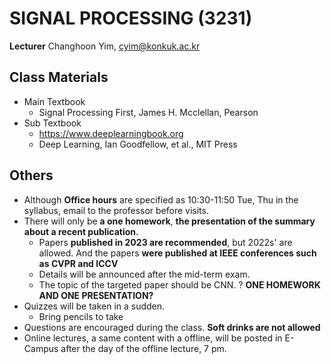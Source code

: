 # SIGNAL PROCESSING (3231)

**Lecturer** Changhoon Yim, cyim@konkuk.ac.kr

## Class Materials

* Main Textbook
    - Signal Processing First, James H. Mcclellan, Pearson
* Sub Textbook
    - https://www.deeplearningbook.org
    - Deep Learning, Ian Goodfellow, et al., MIT Press

## Others

* Although **Office hours** are specified as 10:30-11:50 Tue, Thu in the syllabus, email to the professor before visits.
* There will only be **a one homework**, **the presentation of the summary about a recent publication.**
    - Papers **published in 2023 are recommended**, but 2022s' are allowed. And the papers **were published at IEEE conferences such as CVPR and ICCV**
    - Details will be announced after the mid-term exam.
    - The topic of the targeted paper should be CNN. ? **ONE HOMEWORK AND ONE PRESENTATION?**
* Quizzes will be taken in a sudden.
    - Bring pencils to take
* Questions are encouraged during the class. **Soft drinks are not allowed**
* Online lectures, a same content with a offline, will be posted in E-Campus after the day of the offline lecture, 7 pm.
